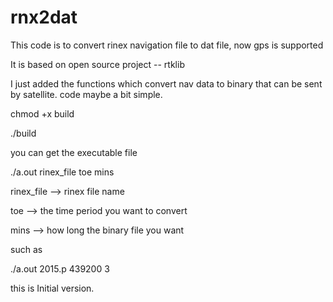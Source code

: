 # rnx2dat
This code is to convert rinex navigation file to dat file, now gps is supported 

It is based on open source project -- rtklib

I just added the functions which convert nav data to binary that can be sent by satellite.
code maybe a bit simple.

chmod +x build

./build

you can get the executable file

./a.out rinex_file toe mins

rinex_file --> rinex file name

toe --> the time period you want to convert

mins --> how long the binary file you want

such as 

./a.out 2015.p 439200 3

this is Initial version.
